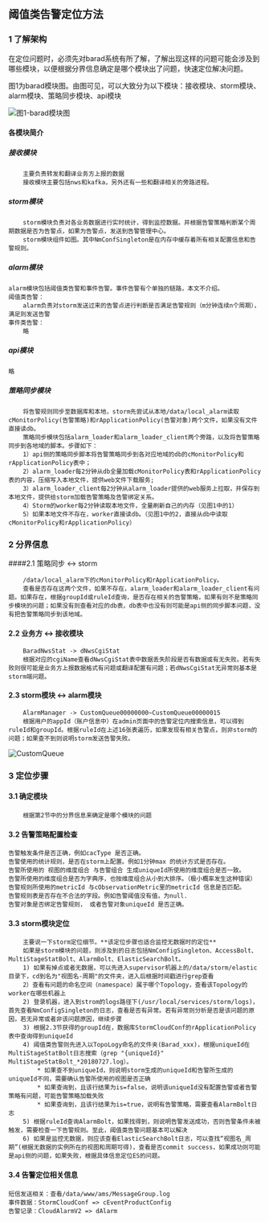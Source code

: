 ## 阈值类告警定位方法

### 1 了解架构

​	在定位问题时，必须先对barad系统有所了解，了解出现这样的问题可能会涉及到哪些模块，以便根据分界信息确定是哪个模块出了问题，快速定位解决问题。

​	图1为barad模块图。由图可见，可以大致分为以下模块：接收模块、storm模块、alarm模块、策略同步模块、api模块

![图1-barad模块图](D:\个人\学习\大数据\storm\学习输出\模块图.png)

#### 各模块简介

##### 接收模块

```
	主要负责转发和翻译业务方上报的数据
	接收模块主要包括nws和kafka，另外还有一些和翻译相关的旁路进程。
```

##### storm模块

```
	storm模块负责对各业务数据进行实时统计，得到监控数据。并根据告警策略判断某个周期数据是否为告警点，如果为告警点，发送到告警管理中心。
	storm模块组件如图。其中NmConfSingleton是在内存中缓存着所有相关配置信息和告警规则。
```

##### alarm模块

```
alarm模块包括阈值类告警和事件告警。事件告警有个单独的链路，本文不介绍。
阈值类告警：
	alarm负责对storm发送过来的告警点进行判断是否满足告警规则（m分钟连续n个周期），满足则发送告警
事件类告警：
	略
```

##### api模块

```
略
```

##### 策略同步模块

```
	将告警规则同步至数据库和本地，storm先尝试从本地/data/local_alarm读取cMonitorPolicy(告警策略)和rApplicationPolicy(告警对象)两个文件，如果没有文件直接读db。
	策略同步模块包括alarm_loader和alarm_loader_client两个旁路，以及将告警策略同步到各地域的脚本。步骤如下：
	1）api侧的策略同步脚本将告警策略同步到各对应地域的db的cMonitorPolicy和rApplicationPolicy表中；
	2）alarm_loader每2分钟从db全量加载cMonitorPolicy表和rApplicationPolicy表的内容，压缩写入本地文件，提供web文件下载服务;
	3）alarm_loader_client每2分钟从alarm_loader提供的web服务上拉取，并保存到本地文件，提供给storm加载告警策略及告警绑定关系。
	4）Storm的worker每2分钟读取本地文件，全量刷新自己的内存（见图1中的1）
	5）如果本地文件不存在，worker直接读db。（见图1中的2，直接从db中读取cMonitorPolicy和rApplicationPolicy）
```

### 2 分界信息

####2.1 策略同步  <->  storm

```
	/data/local_alarm下的cMonitorPolicy和rApplicationPolicy。
	查看是否存在这两个文件，如果不存在，alarm_loader和alarm_loader_client有问题。如果存在，根据groupId或ruleId查询，是否存在相关的告警策略，如果有则不是策略同步模块的问题；如果没有则查看对应的db表，db表中也没有则可能是api侧的同步脚本问题，没有把告警策略同步到该地域。
```

#### 2.2 业务方 <->  接收模块

```
	BaradNwsStat -> dNwsCgiStat
	根据对应的cgiName查看dNwsCgiStat表中数据丢失阶段是否有数据或有无失败。若有失败则很可能是业务方上报数据格式有问题或翻译配置有问题；若dNwsCgiStat无异常则基本是storm端问题。
```

#### 2.3 storm模块  <->  alarm模块

```
	AlarmManager -> CustomQueue00000000~CustomQueue00000015
	根据用户的appId（账户信息中）在admin页面中的告警定位内搜索信息，可以得到ruleId和groupId。根据ruleId在上述16张表遍历，如果发现有相关告警点，则非storm的问题；如果查不到则说明storm发送告警失败。
```

![CustomQueue](D:\个人\学习\大数据\storm\学习输出\CustomQueue.png)

### 3 定位步骤

#### 3.1 确定模块

```
	根据第2节中的分界信息来确定是哪个模块的问题
```

#### 3.2	告警策略配置检查

```
告警触发条件是否正确，例如cacType 是否正确。 
告警使用的统计规则，是否在storm上配置。例如1分钟max 的统计方式是否存在。
告警所使用的 视图的维度组合 与告警组合 生成uniqueId所使用的维度组合是否一致。
告警所使用的维度组合是否为字典序，也按维度组合从小到大排序。（极小概率发生这种错误）
告警规则所使用的metricId 与cObservationMetric里的metricId 信息是否匹配。
告警规则表是否存在不合法的字段。例如告警阈值没有值，为null.
告警对象是否绑定告警规则， 或者告警对象uniqueId 是否正确。
```

#### 3.3	storm模块定位

```
	主要说一下storm定位细节。**该定位步骤也适合监控无数据时的定位**
    如果是storm模块的问题，则涉及到的日志包括NmConfigSingleton、AccessBolt、MultiStageStatBolt、AlarmBolt、ElasticSearchBolt。
    1) 如果有掉点或者无数据，可以先进入supervisor机器上的/data/storm/elastic目录下，cd到名为"视图名-周期"的文件夹，进入后根据时间戳进行grep查看
    2）查看有问题的命名空间（namespace）属于哪个Topology，查看该Topology的worker在哪些机器上
    2) 登录机器，进入到strom的logs路径下(/usr/local/services/storm/logs)，首先查看NmConfigSingleton的日志，查看是否有异常。若有异常则分析是否是该问题的原因，若无异常或者非该问题原因，继续步骤
    3) 根据2.3节获得的groupId在，数据库StormCloudConf的rApplicationPolicy表中查询得到uniqueId
    4) 阈值类告警则先进入以TopoLogy命名的文件夹(Barad_xxx)，根据uniqueId在MultiStageStatBolt日志搜索（grep "{uniqueId}" MultiStageStatBolt_*20180727.log）。
    	* 如果查不到uniqueId，则说明storm生成的uniqueId和告警所生成的uniqueId不同，需要确认告警所使用的视图是否正确
    	* 如果查询到，且该行结果为is=false，说明该uniqueId没有配置告警或者告警策略有问题，可能告警策略加载失败
    	* 如果查询到，且该行结果为is=true，说明有告警策略，需要查看AlarmBolt日志
    5) 根据ruleId查询AlarmBolt，如果找得到，则说明告警发送成功，否则告警条件未被触发，需要检查一下告警规则。至此，阈值类告警问题基本可以解决
    6) 如果是监控无数据，则应该查看ElasticSearchBolt日志，可以查找“视图名_周期”(根据无数据的实例所在的视图和周期可得)，查看是否commit success，如果成功则可能是api侧的问题，如果失败，根据具体信息定位ES的问题。
```

#### 3.4 告警定位相关信息

```
短信发送相关：查看/data/www/ams/MessageGroup.log
事件数据：StormCloudConf => cEventProductConfig
告警记录：CloudAlarmV2 => dAlarm
```



